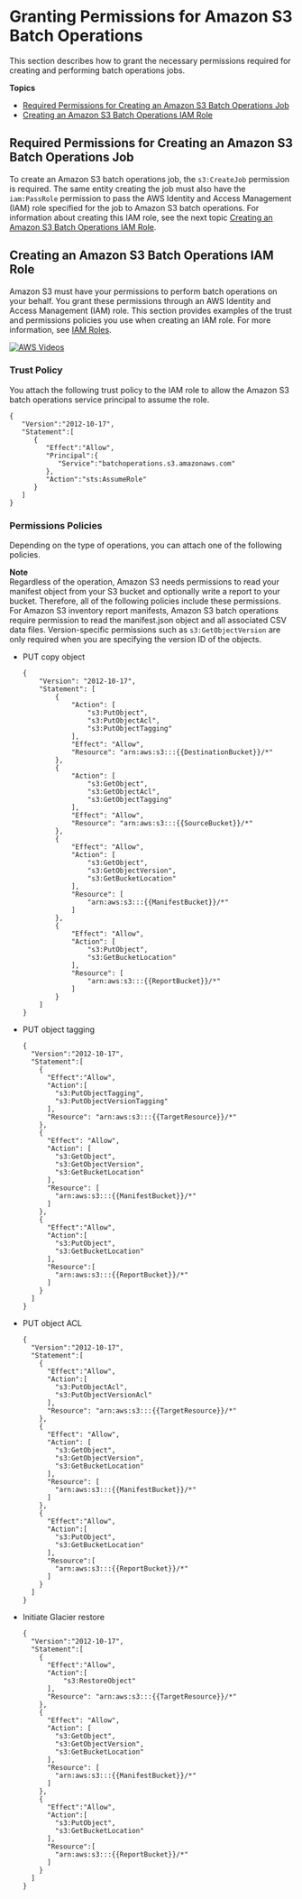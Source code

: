 # Granting Permissions for Amazon S3 Batch Operations<a name="batch-ops-iam-role-policies"></a>

This section describes how to grant the necessary permissions required for creating and performing batch operations jobs\.

**Topics**
+ [Required Permissions for Creating an Amazon S3 Batch Operations Job](#batch-ops-job-required-permissions)
+ [Creating an Amazon S3 Batch Operations IAM Role](#batch-ops-iam-role-policies-create)

## Required Permissions for Creating an Amazon S3 Batch Operations Job<a name="batch-ops-job-required-permissions"></a>

To create an Amazon S3 batch operations job, the `s3:CreateJob` permission is required\. The same entity creating the job must also have the `iam:PassRole` permission to pass the AWS Identity and Access Management \(IAM\) role specified for the job to Amazon S3 batch operations\. For information about creating this IAM role, see the next topic [Creating an Amazon S3 Batch Operations IAM Role](#batch-ops-iam-role-policies-create)\.

## Creating an Amazon S3 Batch Operations IAM Role<a name="batch-ops-iam-role-policies-create"></a>

Amazon S3 must have your permissions to perform batch operations on your behalf\. You grant these permissions through an AWS Identity and Access Management \(IAM\) role\. This section provides examples of the trust and permissions policies you use when creating an IAM role\. For more information, see [IAM Roles](https://docs.aws.amazon.com/IAM/latest/UserGuide/id_roles.html)\. 

[![AWS Videos](http://img.youtube.com/vi/https://www.youtube.com/embed/GrxlP39ye20//0.jpg)](http://www.youtube.com/watch?v=https://www.youtube.com/embed/GrxlP39ye20/)

### Trust Policy<a name="batch-ops-iam-role-policies-trust"></a>

You attach the following trust policy to the IAM role to allow the Amazon S3 batch operations service principal to assume the role\.

```
{
   "Version":"2012-10-17",
   "Statement":[
      {
         "Effect":"Allow",
         "Principal":{
            "Service":"batchoperations.s3.amazonaws.com"
         },
         "Action":"sts:AssumeRole"
      }
   ]
}
```

### Permissions Policies<a name="batch-ops-iam-role-policies-perm"></a>

Depending on the type of operations, you can attach one of the following policies\.

**Note**  
Regardless of the operation, Amazon S3 needs permissions to read your manifest object from your S3 bucket and optionally write a report to your bucket\. Therefore, all of the following policies include these permissions\.
For Amazon S3 inventory report manifests, Amazon S3 batch operations require permission to read the manifest\.json object and all associated CSV data files\.
Version\-specific permissions such as `s3:GetObjectVersion` are only required when you are specifying the version ID of the objects\.
+ PUT copy object

  ```
  {
      "Version": "2012-10-17",
      "Statement": [
          {
              "Action": [
                  "s3:PutObject",
                  "s3:PutObjectAcl",
                  "s3:PutObjectTagging"
              ],
              "Effect": "Allow",
              "Resource": "arn:aws:s3:::{{DestinationBucket}}/*"
          },
          {
              "Action": [
                  "s3:GetObject",
                  "s3:GetObjectAcl",
                  "s3:GetObjectTagging"
              ],
              "Effect": "Allow",
              "Resource": "arn:aws:s3:::{{SourceBucket}}/*"
          },
          {
              "Effect": "Allow",
              "Action": [
                  "s3:GetObject",
                  "s3:GetObjectVersion",
                  "s3:GetBucketLocation"
              ],
              "Resource": [
                  "arn:aws:s3:::{{ManifestBucket}}/*"
              ]
          },
          {
              "Effect": "Allow",
              "Action": [
                  "s3:PutObject",
                  "s3:GetBucketLocation"
              ],
              "Resource": [
                  "arn:aws:s3:::{{ReportBucket}}/*"
              ]
          }
      ]
  }
  ```
+ PUT object tagging

  ```
  {
    "Version":"2012-10-17",
    "Statement":[
      {
        "Effect":"Allow",
        "Action":[
          "s3:PutObjectTagging",
          "s3:PutObjectVersionTagging"
        ],
        "Resource": "arn:aws:s3:::{{TargetResource}}/*"
      },
      {
        "Effect": "Allow",
        "Action": [
          "s3:GetObject",
          "s3:GetObjectVersion",
          "s3:GetBucketLocation"
        ],
        "Resource": [
          "arn:aws:s3:::{{ManifestBucket}}/*"
        ]
      },
      {
        "Effect":"Allow",
        "Action":[
          "s3:PutObject",
          "s3:GetBucketLocation"
        ],
        "Resource":[
          "arn:aws:s3:::{{ReportBucket}}/*"
        ]
      }
    ]
  }
  ```
+ PUT object ACL

  ```
  {
    "Version":"2012-10-17",
    "Statement":[
      {
        "Effect":"Allow",
        "Action":[
          "s3:PutObjectAcl",
          "s3:PutObjectVersionAcl"
        ],
        "Resource": "arn:aws:s3:::{{TargetResource}}/*"
      },
      {
        "Effect": "Allow",
        "Action": [
          "s3:GetObject",
          "s3:GetObjectVersion",
          "s3:GetBucketLocation"
        ],
        "Resource": [
          "arn:aws:s3:::{{ManifestBucket}}/*"
        ]
      },
      {
        "Effect":"Allow",
        "Action":[
          "s3:PutObject",
          "s3:GetBucketLocation"
        ],
        "Resource":[
          "arn:aws:s3:::{{ReportBucket}}/*"
        ]
      }
    ]
  }
  ```
+ Initiate Glacier restore

  ```
  {
    "Version":"2012-10-17",
    "Statement":[
      {
        "Effect":"Allow",
        "Action":[
            "s3:RestoreObject"
        ],
        "Resource": "arn:aws:s3:::{{TargetResource}}/*"
      },
      {
        "Effect": "Allow",
        "Action": [
          "s3:GetObject",
          "s3:GetObjectVersion",
          "s3:GetBucketLocation"
        ],
        "Resource": [
          "arn:aws:s3:::{{ManifestBucket}}/*"
        ]
      },
      {
        "Effect":"Allow",
        "Action":[
          "s3:PutObject",
          "s3:GetBucketLocation"
        ],
        "Resource":[
          "arn:aws:s3:::{{ReportBucket}}/*"
        ]
      }
    ]
  }
  ```